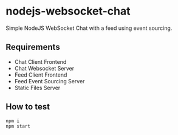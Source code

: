 # nodejs-websocket-chat
Simple NodeJS WebSocket Chat with a feed using event sourcing.

## Requirements
* Chat Client Frontend
* Chat Websocket Server
* Feed Client Frontend
* Feed Event Sourcing Server
* Static Files Server

## How to test
```bash
npm i
npm start
```